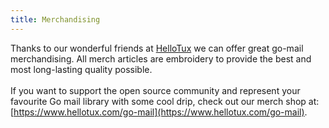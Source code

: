 ```yaml
---
title: Merchandising
---
```


Thanks to our wonderful friends at [HelloTux](https://www.hellotux.com) we can
offer great go-mail merchandising. All merch articles are embroidery 
to provide the best and most long-lasting quality possible.<br />
<br />
If you want to support the open source community and represent your favourite 
Go mail library with some cool drip, check out our merch shop at: 
[https://www.hellotux.com/go-mail](https://www.hellotux.com/go-mail).

